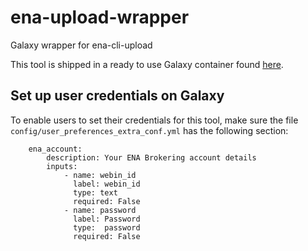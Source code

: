 # ena-upload-wrapper
Galaxy wrapper for ena-cli-upload

This tool is shipped in a ready to use Galaxy container found [here](https://github.com/ELIXIR-Belgium/ena-upload-container).

## Set up user credentials on Galaxy

To enable users to set their credentials for this tool,
make sure the file `config/user_preferences_extra_conf.yml` has the following section:

```
    ena_account:
        description: Your ENA Brokering account details
        inputs:
            - name: webin_id
              label: webin_id
              type: text
              required: False
            - name: password
              label: Password
              type:  password
              required: False
```
